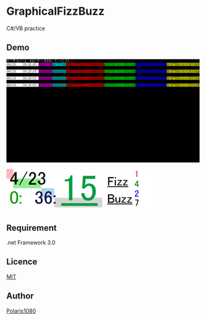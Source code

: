 GraphicalFizzBuzz
====

C#/VB practice  

## Demo

![C#](https://github.com/Polaris1080/GraphicalFizzBuzz/blob/master/Demo.gif)  

![VB](https://github.com/Polaris1080/GraphicalFizzBuzz/blob/master/Demo.png)  

## Requirement

.net Framework 3.0  
## Licence

[MIT](https://github.com/tcnksm/tool/blob/master/LICENCE)

## Author

[Polaris1080](https://github.com/Polaris1080)
